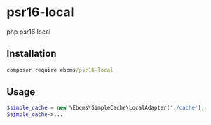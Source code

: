 # psr16-local

php psr16 local

## Installation

``` cmd
composer require ebcms/psr16-local
```

## Usage

``` php
$simple_cache = new \Ebcms\SimpleCache\LocalAdapter('./cache');
$simple_cache->...
```
